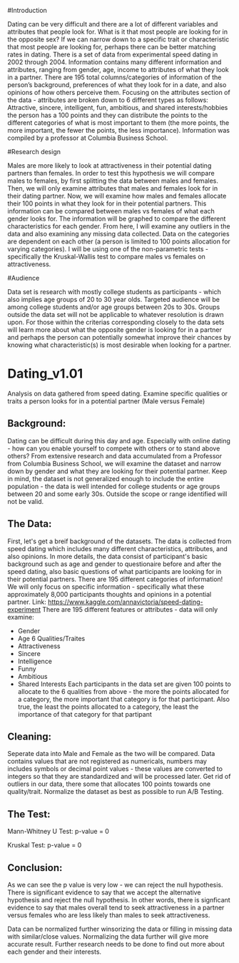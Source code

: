 
#Introduction

Dating can be very difficult and there are a lot of different variables and attributes that people look for. What is it that most people are looking for in the opposite sex? If we can narrow down to a specific trait or characteristic that most people are looking for, perhaps there can be better matching rates in dating. There is a set of data from experimental speed dating in 2002 through 2004. Information contains many different information and attributes, ranging from gender, age, income to attributes of what they look in a partner. There are 195 total columns/categories of information of the person’s background, preferences of what they look for in a date, and also opinions of how others perceive them. Focusing on the attributes section of the data - attributes are broken down to 6 different types as follows:
Attractive, sincere, intelligent, fun, ambitious, and shared interests/hobbies 
the person has a 100 points and they can distribute the points to the different categories of what is most important to them (the more points, the more important, the fewer the points, the less importance).
Information was compiled by a professor at Columbia Business School. 

#Research design

Males are more likely to look at attractiveness in their potential dating partners than females.
In order to test this hypothesis we will compare males to females, by first splitting the data between males and females. Then, we will only examine attributes that males and females look for in their dating partner.
Now, we will examine how males and females allocate their 100 points in what they look for in their potential partners. This information can be compared between males vs females of what each gender looks for. 
The information will be graphed to compare the different characteristics for each gender. From here, I will examine any outliers in the data and also examining any missing data collected. 
Data on the categories are dependent on each other (a person is limited to 100 points allocation for varying categories). I will be using one of the non-parametric tests - specifically the Kruskal-Wallis test to compare males vs females on attractiveness.

#Audience

Data set is research with mostly college students as participants - which also implies age groups of 20 to 30 year olds. Targeted audience will be among college students and/or age groups between 20s to 30s. Groups outside the data set will not be applicable to whatever resolution is drawn upon. For those within the criterias corresponding closely to the data sets will learn more about what the opposite gender is looking for in a partner and perhaps the person can potentially somewhat improve their chances by knowing what characteristic(s) is most desirable when looking for a partner.




# Dating_v1.01
Analysis on data gathered from speed dating. Examine specific qualities or traits a person looks for in a potential partner (Male versus Female)

## Background:
Dating can be difficult during this day and age. Especially with online dating - how can you enable yourself to compete with others or to stand above others? From extensive research and data accumulated from a Professor from Columbia Business School, we will examine the dataset and narrow down by gender and what they are looking for their potential partner. Keep in mind, the dataset is not generalized enough to include the entire population - the data is well intended for college students or age groups between 20 and some early 30s. Outside the scope or range identified will not be valid.

## The Data:
First, let's get a breif background of the datasets. The data is collected from speed dating which includes many different characteristics, attributes, and also opinions. In more details, the data consist of participant's basic background such as age and gender to questionaire before and after the speed dating, also basic questions of what participants are looking for in their potential partners. There are 195 different categories of information! We will only focus on specific information - specifically what these approximately 8,000 participants thoughts and opinions in a potential partner. 
Link: https://www.kaggle.com/annavictoria/speed-dating-experiment
There are 195 different features or attributes - data will only examine:

  - Gender
  - Age
6 Qualities/Traites
  - Attractiveness
  - Sincere
  - Intelligence
  - Funny
  - Ambitious
  - Shared Interests
Each participants in the data set are given 100 points to allocate to the 6 qualities from above - the more the points allocated for a category, the more important that category is for that participant. Also true, the least the points allocated to a category, the least the importance of that category for that partipant

## Cleaning:
Seperate data into Male and Female as the two will be compared. Data contains values that are not registered as numericals, numbers may includes symbols or decimal point values - these values are converted to integers so that they are standardized and will be processed later. Get rid of outliers in our data, there some that allocates 100 points towards one quality/trait. Normalize the dataset as best as possible to run A/B Testing.

## The Test:

  Mann-Whitney U Test: p-value = 0
  
  Kruskal Test: p-value = 0

## Conclusion:
As we can see the p value is very low - we can reject the null hypothesis. There is significant evidence to say that we accept the alternative hypothesis and reject the null hypothesis. In other words, there is signficant evidence to say that males overall tend to seek attractiveness in a partner versus females who are less likely than males to seek attractiveness.

Data can be normalized further winsorizing the data or filling in missing data with similar/close values. Normalizing the data further will give more accurate result. Further research needs to be done to find out more about each gender and their interests.
